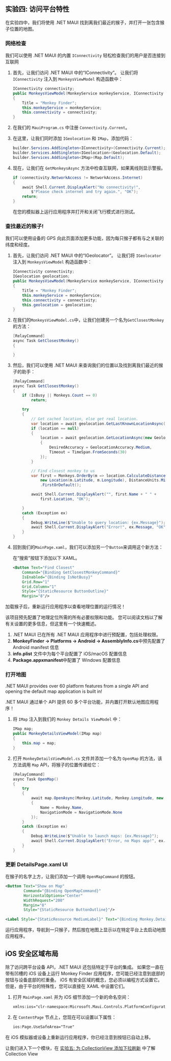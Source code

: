 ## 实验四: 访问平台特性

在实验四中，我们将使用 .NET MAUI 找到离我们最近的猴子，并打开一张包含猴子位置的地图。

### 网络检查

我们可以使用 .NET MAUI 的内置 `IConnectivity` 轻松检查我们的用户是否连接到互联网

1. 首先，让我们访问 .NET MAUI 中的“IConnectivity”。 让我们将 `IConnectivity` 注入到 `MonkeysViewModel` 构造函数中：

    ```csharp
    IConnectivity connectivity;
    public MonkeysViewModel(MonkeyService monkeyService, IConnectivity connectivity)
    {
        Title = "Monkey Finder";
        this.monkeyService = monkeyService;
        this.connectivity = connectivity;
    }
    ```

2. 在我们的 `MauiProgram.cs` 中注册 `Connectivity.Current`。

3. 在这里，让我们同时添加 `IGeolocation` 和 `IMap`，添加代码：

    ```csharp
    builder.Services.AddSingleton<IConnectivity>(Connectivity.Current);
    builder.Services.AddSingleton<IGeolocation>(Geolocation.Default);
    builder.Services.AddSingleton<IMap>(Map.Default);
    ```

4. 现在，让我们在 `GetMonkeysAsync` 方法中检查互联网，如果离线则显示警报。


    ```csharp
    if (connectivity.NetworkAccess != NetworkAccess.Internet)
    {
        await Shell.Current.DisplayAlert("No connectivity!",
            $"Please check internet and try again.", "OK");
        return;
    }
    ```

    在您的模拟器上运行应用程序并打开和关闭飞行模式进行测试。

### 查找最近的猴子!

我们可以使用设备的 GPS 向此页面添加更多功能，因为每只猴子都有与之关联的纬度和经度。

1. 首先，让我们访问 .NET MAUI 中的“IGeolocator”。 让我们将 `IGeolocator` 注入到 `MonkeysViewModel` 构造函数中：

    ```csharp
    IConnectivity connectivity;
    IGeolocation geolocation;
    public MonkeysViewModel(MonkeyService monkeyService, IConnectivity connectivity, IGeolocation geolocation)
    {
        Title = "Monkey Finder";
        this.monkeyService = monkeyService;
        this.connectivity = connectivity;
        this.geolocation = geolocation;
    }
    ```

2. 在我们的`MonkeysViewModel.cs`中，让我们创建另一个名为`GetClosestMonkey`的方法：

    ```csharp
    [RelayCommand]
    async Task GetClosestMonkey()
    {

    }
    ```

3. 然后，我们可以使用 .NET MAUI 来查询我们的位置以及找到离我们最近的猴子的助手：

    ```csharp
    [RelayCommand]
    async Task GetClosestMonkey()
    {
        if (IsBusy || Monkeys.Count == 0)
            return;

        try
        {
            // Get cached location, else get real location.
            var location = await geolocation.GetLastKnownLocationAsync();
            if (location == null)
            {
                location = await geolocation.GetLocationAsync(new GeolocationRequest
                {
                    DesiredAccuracy = GeolocationAccuracy.Medium,
                    Timeout = TimeSpan.FromSeconds(30)
                });
            }

            // Find closest monkey to us
            var first = Monkeys.OrderBy(m => location.CalculateDistance(
                new Location(m.Latitude, m.Longitude), DistanceUnits.Miles))
                .FirstOrDefault();

            await Shell.Current.DisplayAlert("", first.Name + " " +
                first.Location, "OK");

        }
        catch (Exception ex)
        {
            Debug.WriteLine($"Unable to query location: {ex.Message}");
            await Shell.Current.DisplayAlert("Error!", ex.Message, "OK");
        }
    }
    ```

4. 回到我们的`MainPage.xaml`，我们可以添加另一个`Button`来调用这个新方法：

     在“搜索”按钮下添加以下 XAML。

    ```xml
    <Button Text="Find Closest" 
        Command="{Binding GetClosestMonkeyCommand}"
        IsEnabled="{Binding IsNotBusy}"
        Grid.Row="1"
        Grid.Column="1"
        Style="{StaticResource ButtonOutline}"
        Margin="8"/>
    ```

加载猴子后，重新运行应用程序以查看地理位置的运行情况！

该项目预先配置了地理定位所需的所有必要权限和功能。 您可以阅读文档以了解有关设置的更多信息，但这里有一个快速概述。

1. .NET MAUI 已在所有 .NET MAUI 应用程序中进行预配置，包括处理权限。
2. **MonkeyFinder -> Platforms -> Android -> AssemblyInfo.cs**中预先配置了Android manifest 信息
3. **info.plist** 文件中为每个平台配置了 iOS/macOS 配置信息
4. **Package.appxmanifest**中配置了 Windows 配置信息


### 打开地图

.NET MAUI provides over 60 platform features from a single API and opening the default map application is built in!

.NET MAUI 通过单个 API 提供 60 多个平台功能，并内置打开默认地图应用程序！

1. 将 `IMap` 注入到我们的 `Monkey Details ViewModel` 中：

    ```csharp
    IMap map;
    public MonkeyDetailsViewModel(IMap map)
    {
        this.map = map;
    }
    ```

2. 打开 `MonkeyDetailsViewModel.cs` 文件并添加一个名为 `OpenMap` 的方法，该方法调用 `Map` API，将猴子的位置传递给它：

    ```csharp
    [RelayCommand]
    async Task OpenMap()
    {
        try
        {
            await map.OpenAsync(Monkey.Latitude, Monkey.Longitude, new MapLaunchOptions
            {
                Name = Monkey.Name,
                NavigationMode = NavigationMode.None
            });
        }
        catch (Exception ex)
        {
            Debug.WriteLine($"Unable to launch maps: {ex.Message}");
            await Shell.Current.DisplayAlert("Error, no Maps app!", ex.Message, "OK");
        }
    }

    ```

### 更新 DetailsPage.xaml UI

在猴子的名字上方，让我们添加一个调用 `OpenMapCommand` 的按钮。

```xml
<Button Text="Show on Map" 
        Command="{Binding OpenMapCommand}"
        HorizontalOptions="Center" 
        WidthRequest="200" 
        Margin="8"
        Style="{StaticResource ButtonOutline}"/>
                
<Label Style="{StaticResource MediumLabel}" Text="{Binding Monkey.Details}" />
```

运行应用程序，导航到一只猴子，然后按在地图上显示以在特定平台上去启动地图应用程序。

## iOS 安全区域布局

除了访问跨平台设备 API，.NET MAUI 还包括特定于平台的集成。 如果您一直在带有凹槽的 iOS 设备上运行 Monkey Finder 应用程序，您可能已经注意到底部的按钮与设备底部的栏重叠。 iOS 有安全区域的概念，您必须以编程方式设置它。 但是，由于平台的特殊性，您可以直接在 XAML 中设置它们。

1. 打开 `MainPage.xaml` 并为 iOS 细节添加一个新的命名空间：

    ```xml
    xmlns:ios="clr-namespace:Microsoft.Maui.Controls.PlatformConfiguration.iOSSpecific;assembly=Microsoft.Maui.Controls"
    ```

2. 在 `ContentPage` 节点上，您现在可以设置以下属性：

    ```xml
    ios:Page.UseSafeArea="True"
    ```
在 iOS 模拟器或设备上重新运行应用程序，你已经注意到按钮已自动上移。

让我们进入下一个模块，在 [实验五: 为 CollectionView 添加下拉刷新](../Part%205%20-%20CollectionView/README.md) 中了解 Collection View

